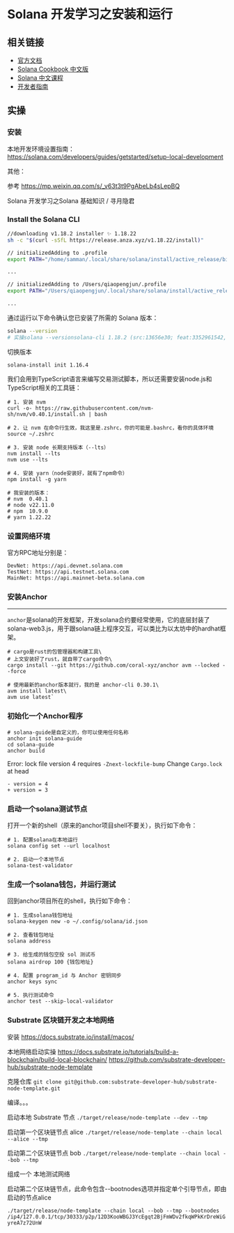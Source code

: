 # Solana 开发学习之安装和运行

## 相关链接
- [官方文档](https://docs.solanalabs.com/cli/install)
- [Solana Cookbook 中文版](https://solanacookbook.com/zh/getting-started/installation.html#%E5%AE%89%E8%A3%85%E5%91%BD%E4%BB%A4%E8%A1%8C%E5%B7%A5%E5%85%B7)
- [Solana 中文课程](https://www.solanazh.com/course/1-4)
- [开发者指南](https://solana.com/zh/developers/guides/getstarted/setup-local-development)

## 实操

### 安装

本地开发环境设置指南：
https://solana.com/developers/guides/getstarted/setup-local-development

其他： 

参考 https://mp.weixin.qq.com/s/_v63t3t9PgAbeLb4sLepBQ 

Solana 开发学习之Solana 基础知识 / 寻月隐君
### Install the Solana CLI
```bash
//downloading v1.18.2 installer ✨ 1.18.22
sh -c "$(curl -sSfL https://release.anza.xyz/v1.18.22/install)"

// initializedAdding to .profile
export PATH="/home/samman/.local/share/solana/install/active_release/bin:$PATH"

...

// initializedAdding to /Users/qiaopengjun/.profile
export PATH="/Users/qiaopengjun/.local/share/solana/install/active_release/bin:$PATH" 

...
```

通过运行以下命令确认您已安装了所需的 Solana 版本：

```bash
solana --version
# 实操solana --versionsolana-cli 1.18.2 (src:13656e30; feat:3352961542, client:SolanaLabs)
```

切换版本
```
solana-install init 1.16.4
```

我们会用到TypeScript语言来编写交易测试脚本，所以还需要安装node.js和TypeScript相关的工具链：
```
# 1. 安装 nvm
curl -o- https://raw.githubusercontent.com/nvm-sh/nvm/v0.40.1/install.sh | bash

# 2. 让 nvm 在命令行生效，我这里是.zshrc，你的可能是.bashrc，看你的具体环境
source ~/.zshrc

# 3. 安装 node 长期支持版本（--lts）
nvm install --lts
nvm use --lts

# 4. 安装 yarn（node安装好，就有了npm命令）
npm install -g yarn

# 我安装的版本：
# nvm  0.40.1
# node v22.11.0
# npm  10.9.0
# yarn 1.22.22
```

### 设置网络环境
官方RPC地址分别是：
```
DevNet: https://api.devnet.solana.com
TestNet: https://api.testnet.solana.com
MainNet: https://api.mainnet-beta.solana.com
```

### 安装Anchor
--------

`anchor`是solana的开发框架，开发solana合约要经常使用，它的底层封装了solana-web3.js，用于跟solana链上程序交互，可以类比为以太坊中的hardhat框架。

```
# cargo是rust的包管理器和构建工具\
# 上文安装好了rust，就自带了cargo命令\
cargo install --git https://github.com/coral-xyz/anchor avm --locked --force

# 使用最新的anchor版本就行，我的是 anchor-cli 0.30.1\
avm install latest\
avm use latest`
```

### 初始化一个Anchor程序
```
# solana-guide是自定义的，你可以使用任何名称
anchor init solana-guide
cd solana-guide
anchor build
```

Error: lock file version 4 requires `-Znext-lockfile-bump`
Change `Cargo.lock` at head
```
- version = 4
+ version = 3
```

### 启动一个solana测试节点
打开一个新的shell（原来的anchor项目shell不要关），执行如下命令：
```
# 1. 配置solana在本地运行
solana config set --url localhost 

# 2. 启动一个本地节点
solana-test-validator
```

### 生成一个solana钱包，并运行测试
回到anchor项目所在的shell，执行如下命令：
```
# 1. 生成solana钱包地址
solana-keygen new -o ~/.config/solana/id.json

# 2. 查看钱包地址
solana address

# 3. 给生成的钱包空投 sol 测试币
solana airdrop 100 {钱包地址}

# 4. 配置 program_id 与 Anchor 密钥同步
anchor keys sync

# 5. 执行测试命令
anchor test --skip-local-validator
```


### Substrate 区块链开发之本地网络

安装  https://docs.substrate.io/install/macos/  

本地网络启动实操 
https://docs.substrate.io/tutorials/build-a-blockchain/build-local-blockchain/ 
https://github.com/substrate-developer-hub/substrate-node-template 

克隆仓库 
```git clone git@github.com:substrate-developer-hub/substrate-node-template.git```

编译。。。

启动本地 Substrate 节点 
```./target/release/node-template --dev --tmp```

启动第一个区块链节点 alice 
```./target/release/node-template --chain local --alice --tmp```

启动第二个区块链节点 bob 
```./target/release/node-template --chain local --bob --tmp```

组成一个 本地测试网络

启动第二个区块链节点，此命令包含--bootnodes选项并指定单个引导节点，即由 启动的节点alice 

```./target/release/node-template --chain local --bob --tmp --bootnodes /ip4/127.0.0.1/tcp/30333/p2p/12D3KooWBGJ3YcEgqt2BjFmWDv2fkqWPkKrDreWiGyreA7z72UnW```


